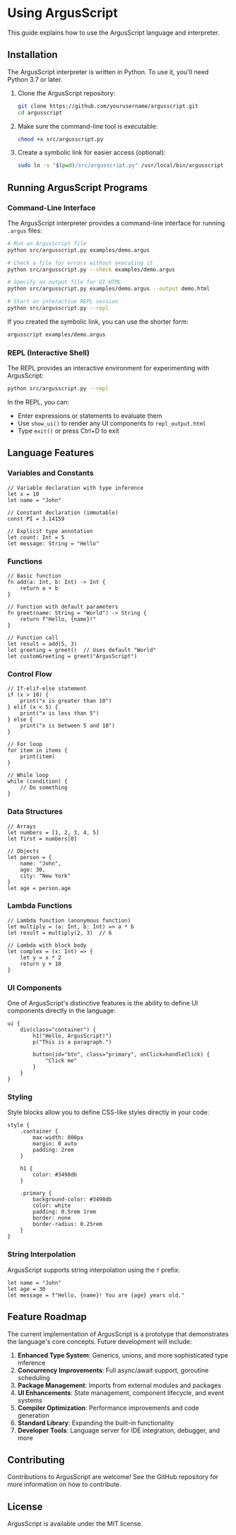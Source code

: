 # Using ArgusScript

This guide explains how to use the ArgusScript language and interpreter.

## Installation

The ArgusScript interpreter is written in Python. To use it, you'll need Python 3.7 or later.

1. Clone the ArgusScript repository:
   ```bash
   git clone https://github.com/yourusername/argusscript.git
   cd argusscript
   ```

2. Make sure the command-line tool is executable:
   ```bash
   chmod +x src/argusscript.py
   ```

3. Create a symbolic link for easier access (optional):
   ```bash
   sudo ln -s "$(pwd)/src/argusscript.py" /usr/local/bin/argusscript
   ```

## Running ArgusScript Programs

### Command-Line Interface

The ArgusScript interpreter provides a command-line interface for running `.argus` files:

```bash
# Run an ArgusScript file
python src/argusscript.py examples/demo.argus

# Check a file for errors without executing it
python src/argusscript.py --check examples/demo.argus

# Specify an output file for UI HTML
python src/argusscript.py examples/demo.argus --output demo.html

# Start an interactive REPL session
python src/argusscript.py --repl
```

If you created the symbolic link, you can use the shorter form:

```bash
argusscript examples/demo.argus
```

### REPL (Interactive Shell)

The REPL provides an interactive environment for experimenting with ArgusScript:

```bash
python src/argusscript.py --repl
```

In the REPL, you can:
- Enter expressions or statements to evaluate them
- Use `show_ui()` to render any UI components to `repl_output.html`
- Type `exit()` or press Ctrl+D to exit

## Language Features

### Variables and Constants

```argus
// Variable declaration with type inference
let x = 10
let name = "John"

// Constant declaration (immutable)
const PI = 3.14159

// Explicit type annotation
let count: Int = 5
let message: String = "Hello"
```

### Functions

```argus
// Basic function
fn add(a: Int, b: Int) -> Int {
    return a + b
}

// Function with default parameters
fn greet(name: String = "World") -> String {
    return f"Hello, {name}!"
}

// Function call
let result = add(5, 3)
let greeting = greet()  // Uses default "World"
let customGreeting = greet("ArgusScript")
```

### Control Flow

```argus
// If-elif-else statement
if (x > 10) {
    print("x is greater than 10")
} elif (x < 5) {
    print("x is less than 5")
} else {
    print("x is between 5 and 10")
}

// For loop
for item in items {
    print(item)
}

// While loop
while (condition) {
    // Do something
}
```

### Data Structures

```argus
// Arrays
let numbers = [1, 2, 3, 4, 5]
let first = numbers[0]

// Objects
let person = {
    name: "John",
    age: 30,
    city: "New York"
}
let age = person.age
```

### Lambda Functions

```argus
// Lambda function (anonymous function)
let multiply = (a: Int, b: Int) => a * b
let result = multiply(2, 3)  // 6

// Lambda with block body
let complex = (x: Int) => {
    let y = x * 2
    return y + 10
}
```

### UI Components

One of ArgusScript's distinctive features is the ability to define UI components directly in the language:

```argus
ui {
    div(class="container") {
        h1("Hello, ArgusScript!")
        p("This is a paragraph.")

        button(id="btn", class="primary", onClick=handleClick) {
            "Click me"
        }
    }
}
```

### Styling

Style blocks allow you to define CSS-like styles directly in your code:

```argus
style {
    .container {
        max-width: 800px
        margin: 0 auto
        padding: 2rem
    }

    h1 {
        color: #3498db
    }

    .primary {
        background-color: #3498db
        color: white
        padding: 0.5rem 1rem
        border: none
        border-radius: 0.25rem
    }
}
```

### String Interpolation

ArgusScript supports string interpolation using the `f` prefix:

```argus
let name = "John"
let age = 30
let message = f"Hello, {name}! You are {age} years old."
```

## Feature Roadmap

The current implementation of ArgusScript is a prototype that demonstrates the language's core concepts. Future development will include:

1. **Enhanced Type System**: Generics, unions, and more sophisticated type inference
2. **Concurrency Improvements**: Full async/await support, goroutine scheduling
3. **Package Management**: Imports from external modules and packages
4. **UI Enhancements**: State management, component lifecycle, and event systems
5. **Compiler Optimization**: Performance improvements and code generation
6. **Standard Library**: Expanding the built-in functionality
7. **Developer Tools**: Language server for IDE integration, debugger, and more

## Contributing

Contributions to ArgusScript are welcome! See the GitHub repository for more information on how to contribute.

## License

ArgusScript is available under the MIT license.
